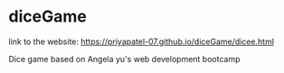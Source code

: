 # diceGame
link to the website: https://priyapatel-07.github.io/diceGame/dicee.html

Dice game based on Angela yu's web development bootcamp
